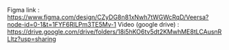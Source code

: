 Figma link : https://www.figma.com/design/CZyDG8n81xNwh7tWGWcRqD/Veersa?node-id=0-1&t=1FYF6RlLPm3TE5Mv-1
Video (google drive) : https://drive.google.com/drive/folders/18i5hKO6tv5dt2KMwhME8tLCAusnRLltz?usp=sharing
